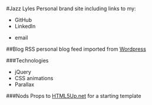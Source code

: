 #Jazz Lyles
Personal brand site including links to my: 
* GitHub 
* LinkedIn 
+ email

##Blog
RSS personal blog feed imported from [Wordpress](http://jazzedaboutcoding.wordpress.com "Jazzed About Coding") 

###Technologies
+ jQuery 
+ CSS animations 
+ Parallax

###Nods
Props to [HTML5Up.net](http://html5up.net/uploads/demos/aerial/ "Aerial Template") for a starting template
